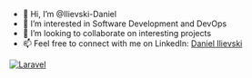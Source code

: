 - 👋 Hi, I’m @Ilievski-Daniel
- 👀 I’m interested in Software Development and DevOps
- 💞️ I’m looking to collaborate on interesting projects
- 📫 Feel free to connect with me on LinkedIn: [Daniel Ilievski](https://www.linkedin.com/in/danielilievski/)

[![Laravel](https://img.shields.io/badge/Laravel-8.x-red.svg)](https://laravel.com)

<!---
Ilievski-Daniel/Ilievski-Daniel is a ✨ special ✨ repository because its `README.md` (this file) appears on your GitHub profile.
You can click the Preview link to take a look at your changes.
--->
